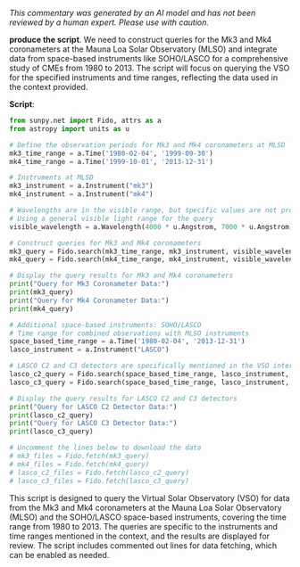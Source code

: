 _This commentary was generated by an AI model and has not been reviewed by a human expert. Please use with caution._

**produce the script**. We need to construct queries for the Mk3 and Mk4 coronameters at the Mauna Loa Solar Observatory (MLSO) and integrate data from space-based instruments like SOHO/LASCO for a comprehensive study of CMEs from 1980 to 2013. The script will focus on querying the VSO for the specified instruments and time ranges, reflecting the data used in the context provided.

**Script**:

```python
from sunpy.net import Fido, attrs as a
from astropy import units as u

# Define the observation periods for Mk3 and Mk4 coronameters at MLSO
mk3_time_range = a.Time('1980-02-04', '1999-09-30')
mk4_time_range = a.Time('1999-10-01', '2013-12-31')

# Instruments at MLSO
mk3_instrument = a.Instrument("mk3")
mk4_instrument = a.Instrument("mk4")

# Wavelengths are in the visible range, but specific values are not provided in the context
# Using a general visible light range for the query
visible_wavelength = a.Wavelength(4000 * u.Angstrom, 7000 * u.Angstrom)

# Construct queries for Mk3 and Mk4 coronameters
mk3_query = Fido.search(mk3_time_range, mk3_instrument, visible_wavelength)
mk4_query = Fido.search(mk4_time_range, mk4_instrument, visible_wavelength)

# Display the query results for Mk3 and Mk4 coronameters
print("Query for Mk3 Coronameter Data:")
print(mk3_query)
print("Query for Mk4 Coronameter Data:")
print(mk4_query)

# Additional space-based instruments: SOHO/LASCO
# Time range for combined observations with MLSO instruments
space_based_time_range = a.Time('1980-02-04', '2013-12-31')
lasco_instrument = a.Instrument("LASCO")

# LASCO C2 and C3 detectors are specifically mentioned in the VSO interface
lasco_c2_query = Fido.search(space_based_time_range, lasco_instrument, a.Detector("C2"))
lasco_c3_query = Fido.search(space_based_time_range, lasco_instrument, a.Detector("C3"))

# Display the query results for LASCO C2 and C3 detectors
print("Query for LASCO C2 Detector Data:")
print(lasco_c2_query)
print("Query for LASCO C3 Detector Data:")
print(lasco_c3_query)

# Uncomment the lines below to download the data
# mk3_files = Fido.fetch(mk3_query)
# mk4_files = Fido.fetch(mk4_query)
# lasco_c2_files = Fido.fetch(lasco_c2_query)
# lasco_c3_files = Fido.fetch(lasco_c3_query)
```

This script is designed to query the Virtual Solar Observatory (VSO) for data from the Mk3 and Mk4 coronameters at the Mauna Loa Solar Observatory (MLSO) and the SOHO/LASCO space-based instruments, covering the time range from 1980 to 2013. The queries are specific to the instruments and time ranges mentioned in the context, and the results are displayed for review. The script includes commented out lines for data fetching, which can be enabled as needed.
